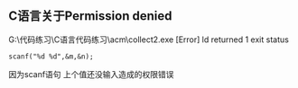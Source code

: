 ## C语言关于Permission denied

G:\代码练习\C语言代码练习\acm\collect2.exe	[Error] ld returned 1 exit status

```
scanf("%d %d",&m,&n);
```

因为scanf语句 上个值还没输入造成的权限错误

